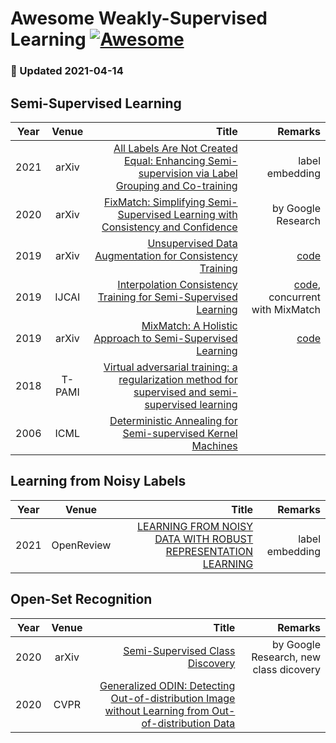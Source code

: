 # Awesome Weakly-Supervised Learning [![Awesome](https://cdn.rawgit.com/sindresorhus/awesome/d7305f38d29fed78fa85652e3a63e154dd8e8829/media/badge.svg)](https://github.com/sindresorhus/awesome)

### :high_brightness: Updated 2021-04-14

## Semi-Supervised Learning

| Year       | Venue       | Title  | Remarks
| ------------- |:-------------:| --------------:|------------:|
|2021     | arXiv | [All Labels Are Not Created Equal: Enhancing Semi-supervision via Label Grouping and Co-training](https://arxiv.org/pdf/2104.05248.pdf) | label embedding |
|2020     | arXiv | [FixMatch: Simplifying Semi-Supervised Learning with Consistency and Confidence](https://arxiv.org/pdf/2001.07685.pdf) | by Google Research |
|2019     | arXiv   | [Unsupervised Data Augmentation for Consistency Training](https://arxiv.org/abs/1904.12848) | [code](https://github.com/google-research/uda)|
|2019     | IJCAI   | [Interpolation Consistency Training for Semi-Supervised Learning](https://www.ijcai.org/proceedings/2019/0504.pdf) | [code](https://github.com/vikasverma1077/ICT/blob/master/mean_teacher/ramps.py), concurrent with MixMatch 
|2019     | arXiv   | [MixMatch: A Holistic Approach to Semi-Supervised Learning](https://arxiv.org/pdf/1905.02249.pdf) | [code](https://github.com/google-research/mixmatch)
|2018			|    T-PAMI   |    [Virtual adversarial training: a regularization method for supervised and semi-supervised learning](https://arxiv.org/pdf/1704.03976.pdf)  |       |
|2006			|    ICML   |    [Deterministic Annealing for Semi-supervised Kernel Machines](http://www.keerthis.com/danneal_icml_sindhwani_06.pdf)  |       |


## Learning from Noisy Labels

| Year       | Venue       | Title  | Remarks
| ------------- |:-------------:| --------------:|------------:|
|2021     | OpenReview | [LEARNING FROM NOISY DATA WITH ROBUST REPRESENTATION LEARNING](https://openreview.net/forum?id=D1E1h-K3jso) | label embedding |


## Open-Set Recognition
| Year       | Venue       | Title  | Remarks
| ------------- |:-------------:| --------------:|------------:|
|2020     | arXiv | [Semi-Supervised Class Discovery](https://arxiv.org/pdf/2002.03480.pdf) | by Google Research, new class dicovery |
|2020     | CVPR  | [Generalized ODIN: Detecting Out-of-distribution Image without Learning from Out-of-distribution Data](https://arxiv.org/pdf/2002.11297.pdf) | |

